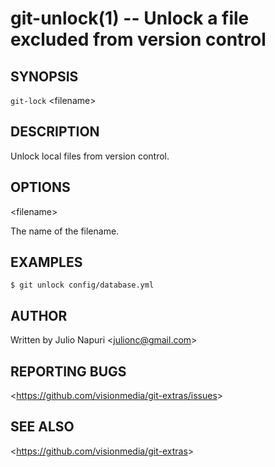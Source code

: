 git-unlock(1) -- Unlock a file excluded from version control
============================================================

## SYNOPSIS

`git-lock` &lt;filename&gt;

## DESCRIPTION

  Unlock local files from version control.

## OPTIONS

  &lt;filename&gt;

  The name of the filename.

## EXAMPLES

    $ git unlock config/database.yml

## AUTHOR

Written by Julio Napuri &lt;<julionc@gmail.com>&gt;

## REPORTING BUGS

&lt;<https://github.com/visionmedia/git-extras/issues>&gt;

## SEE ALSO

&lt;<https://github.com/visionmedia/git-extras>&gt;
